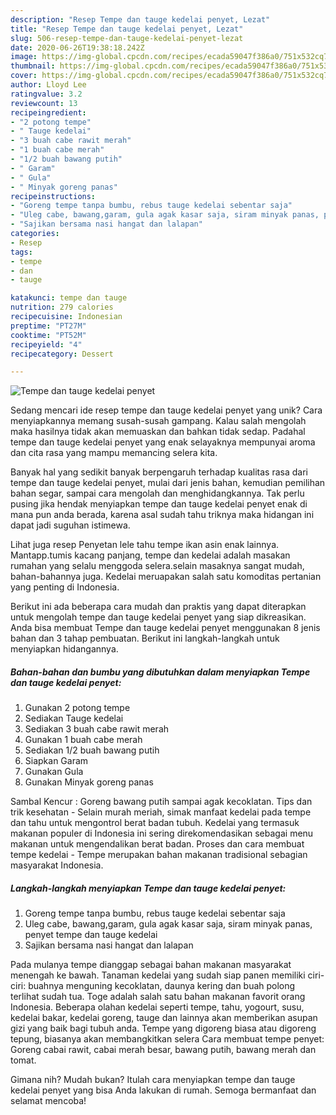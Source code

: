 ```yaml
---
description: "Resep Tempe dan tauge kedelai penyet, Lezat"
title: "Resep Tempe dan tauge kedelai penyet, Lezat"
slug: 506-resep-tempe-dan-tauge-kedelai-penyet-lezat
date: 2020-06-26T19:38:18.242Z
image: https://img-global.cpcdn.com/recipes/ecada59047f386a0/751x532cq70/tempe-dan-tauge-kedelai-penyet-foto-resep-utama.jpg
thumbnail: https://img-global.cpcdn.com/recipes/ecada59047f386a0/751x532cq70/tempe-dan-tauge-kedelai-penyet-foto-resep-utama.jpg
cover: https://img-global.cpcdn.com/recipes/ecada59047f386a0/751x532cq70/tempe-dan-tauge-kedelai-penyet-foto-resep-utama.jpg
author: Lloyd Lee
ratingvalue: 3.2
reviewcount: 13
recipeingredient:
- "2 potong tempe"
- " Tauge kedelai"
- "3 buah cabe rawit merah"
- "1 buah cabe merah"
- "1/2 buah bawang putih"
- " Garam"
- " Gula"
- " Minyak goreng panas"
recipeinstructions:
- "Goreng tempe tanpa bumbu, rebus tauge kedelai sebentar saja"
- "Uleg cabe, bawang,garam, gula agak kasar saja, siram minyak panas, penyet tempe dan tauge kedelai"
- "Sajikan bersama nasi hangat dan lalapan"
categories:
- Resep
tags:
- tempe
- dan
- tauge

katakunci: tempe dan tauge 
nutrition: 279 calories
recipecuisine: Indonesian
preptime: "PT27M"
cooktime: "PT52M"
recipeyield: "4"
recipecategory: Dessert

---
```



![Tempe dan tauge kedelai penyet](https://img-global.cpcdn.com/recipes/ecada59047f386a0/751x532cq70/tempe-dan-tauge-kedelai-penyet-foto-resep-utama.jpg)

Sedang mencari ide resep tempe dan tauge kedelai penyet yang unik? Cara menyiapkannya memang susah-susah gampang. Kalau salah mengolah maka hasilnya tidak akan memuaskan dan bahkan tidak sedap. Padahal tempe dan tauge kedelai penyet yang enak selayaknya mempunyai aroma dan cita rasa yang mampu memancing selera kita.

Banyak hal yang sedikit banyak berpengaruh terhadap kualitas rasa dari tempe dan tauge kedelai penyet, mulai dari jenis bahan, kemudian pemilihan bahan segar, sampai cara mengolah dan menghidangkannya. Tak perlu pusing jika hendak menyiapkan tempe dan tauge kedelai penyet enak di mana pun anda berada, karena asal sudah tahu triknya maka hidangan ini dapat jadi suguhan istimewa.

Lihat juga resep Penyetan lele tahu tempe ikan asin enak lainnya. Mantapp.tumis kacang panjang, tempe dan kedelai adalah masakan rumahan yang selalu menggoda selera.selain masaknya sangat mudah, bahan-bahannya juga. Kedelai meruapakan salah satu komoditas pertanian yang penting di Indonesia.


Berikut ini ada beberapa cara mudah dan praktis yang dapat diterapkan untuk mengolah tempe dan tauge kedelai penyet yang siap dikreasikan. Anda bisa membuat Tempe dan tauge kedelai penyet menggunakan 8 jenis bahan dan 3 tahap pembuatan. Berikut ini langkah-langkah untuk menyiapkan hidangannya.

<!--inarticleads1-->

##### Bahan-bahan dan bumbu yang dibutuhkan dalam menyiapkan Tempe dan tauge kedelai penyet:

1. Gunakan 2 potong tempe
1. Sediakan  Tauge kedelai
1. Sediakan 3 buah cabe rawit merah
1. Gunakan 1 buah cabe merah
1. Sediakan 1/2 buah bawang putih
1. Siapkan  Garam
1. Gunakan  Gula
1. Gunakan  Minyak goreng panas


Sambal Kencur : Goreng bawang putih sampai agak kecoklatan. Tips dan trik kesehatan - Selain murah meriah, simak manfaat kedelai pada tempe dan tahu untuk mengontrol berat badan tubuh. Kedelai yang termasuk makanan populer di Indonesia ini sering direkomendasikan sebagai menu makanan untuk mengendalikan berat badan. Proses dan cara membuat tempe kedelai - Tempe merupakan bahan makanan tradisional sebagian masyarakat Indonesia. 

<!--inarticleads2-->

##### Langkah-langkah menyiapkan Tempe dan tauge kedelai penyet:

1. Goreng tempe tanpa bumbu, rebus tauge kedelai sebentar saja
1. Uleg cabe, bawang,garam, gula agak kasar saja, siram minyak panas, penyet tempe dan tauge kedelai
1. Sajikan bersama nasi hangat dan lalapan


Pada mulanya tempe dianggap sebagai bahan makanan masyarakat menengah ke bawah. Tanaman kedelai yang sudah siap panen memiliki ciri-ciri: buahnya menguning kecoklatan, daunya kering dan buah polong terlihat sudah tua. Toge adalah salah satu bahan makanan favorit orang Indonesia. Beberapa olahan kedelai seperti tempe, tahu, yogourt, susu, kedelai bakar, kedelai goreng, tauge dan lainnya akan memberikan asupan gizi yang baik bagi tubuh anda. Tempe yang digoreng biasa atau digoreng tepung, biasanya akan membangkitkan selera Cara membuat tempe penyet: Goreng cabai rawit, cabai merah besar, bawang putih, bawang merah dan tomat. 

Gimana nih? Mudah bukan? Itulah cara menyiapkan tempe dan tauge kedelai penyet yang bisa Anda lakukan di rumah. Semoga bermanfaat dan selamat mencoba!
